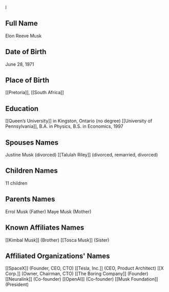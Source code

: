 l
## Full Name
Elon Reeve Musk

## Date of Birth
June 28, 1971

## Place of Birth
[[Pretoria]], [[South Africa]]

## Education
[[Queen’s University]] in Kingston, Ontario (no degree)
[[University of Pennsylvania]], B.A. in Physics, B.S. in Economics, 1997

## Spouses Names
Justine Musk (divorced)
[[Talulah Riley]] (divorced, remarried, divorced)

## Children Names
11 children

## Parents Names
Errol Musk (Father)
Maye Musk (Mother)

## Known Affiliates Names
[[Kimbal Musk]] (Brother)
[[Tosca Musk]] (Sister)

## Affiliated Organizations' Names
[[SpaceX]] (Founder, CEO, CTO)
[[Tesla, Inc.]] (CEO, Product Architect)
[[X Corp.]] (Owner, Chairman, CTO)
[[The Boring Company]] (Founder)
[[Neuralink]] (Co-founder)
[[OpenAI]] (Co-founder)
[[Musk Foundation]] (President)

